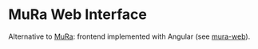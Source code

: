 # MuRa Web Interface

Alternative to [MuRa](https://github.com/ZhongXiLu/MuRa): frontend implemented with Angular (see [mura-web](/mura-web)).
